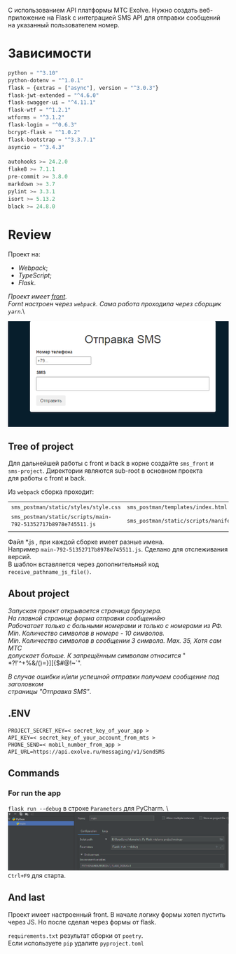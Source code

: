 C использованием API платформы МТС Exolve. Нужно создать веб-приложение на Flask с интеграцией SMS API для отправки сообщений на указанный пользователем номер.
# Зависимости
```js
python = "^3.10"
python-dotenv = "^1.0.1"
flask = {extras = ["async"], version = "^3.0.3"}
flask-jwt-extended = "^4.6.0"
flask-swagger-ui = "^4.11.1"
flask-wtf = "^1.2.1"
wtforms = "^3.1.2"
flask-login = "^0.6.3"
bcrypt-flask = "^1.0.2"
flask-bootstrap = "^3.3.7.1"
asyncio = "^3.4.3"

autohooks >= 24.2.0
flake8 >= 7.1.1
pre-commit >= 3.8.0
markdown >= 3.7
pylint >= 3.3.1
isort >= 5.13.2
black >= 24.8.0
```

# Review
Проект на:
- *Webpack*;
- *TypeScript*;
- *Flask*.

*Проект имеет [front](https://github.com/Tryd0g0lik/mts_sms_front.git).*\
*Fornt настроен через `webpack`. Сама работа проходила через сборщик `yarn`.*\

![app-web](./img/app.png)

## Tree of project
Для дальнейшей работы с front и back в корне создайте `sms_front` и \
`sms-project`. Директории являются sub-root в основном проекта \
для работы с front и back.    

Из `webpack` сборка проходит:

|||
|:---|:---|
|`sms_postman/static/styles/style.css`|`sms_postman/templates/index.html`|
|`sms_postman/static/scripts/main-792-51352717b8978e745511.js`|`sms_postman/static/scripts/manifest.json`|
|||

Файл *.js , при каждой сборке имеет разные имена. \
Например `main-792-51352717b8978e745511.js`. Сделано для отслеживания версий. \
В шаблон вставляется через дополнительный код `receive_pathname_js_file()`.

## About project
*Запуская проект открывается страница браузера.* \
*На главной странице форма отправки сообщенийю*\
*Рабочатает только с больными номерами и только с номерами из РФ.*\
*Min. Количество символов в номере - 10 символов.* \
*Min. Количество символов в сообщении 3 символа. Max. 35, Хотя сам МТС \
допускает больше. К запрещённым символам относится* " *?!'^+%&/()=}][{$#@!~`".

*В случае ошибки и/или успешной отправки получаем сообщение под заголовком\
страницы "Отправка SMS"*.

## .ENV
```text
PROJECT_SECRET_KEY=< secret_key_of_your_app >
API_KEY=< secret_key_of_your_account_from_mts >
PHONE_SEND=< mobil_number_from_app >
API_URL=https://api.exolve.ru/messaging/v1/SendSMS
```

## Commands
### For run the app
`flask run --debug` в строке `Parameters` для PyCharm. \ 
![PyCharm](./img/commands.png) \
`Ctrl+F9` для старта.

## And last
Проект имеет настроенный front. В начале логику формы хотел пустить через JS. 
Но после сделал через формы от flask.

`requirements.txt` результат сборки от `poetry`.\
Если используете `pip` удалите `pyproject.toml` 

